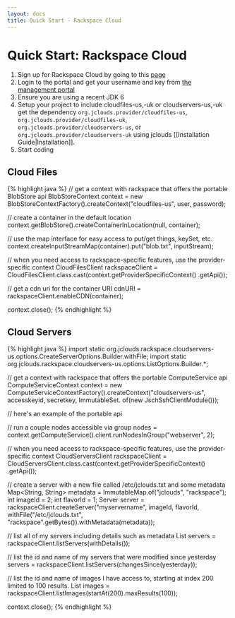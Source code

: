 ```yaml
---
layout: docs
title: Quick Start - Rackspace Cloud
---
```


# Quick Start: Rackspace Cloud

1. Sign up for Rackspace Cloud by going to this [page](https://www.rackspacecloud.com/signup)
2. Login to the portal and get your username and key from [the management portal](https://manage.rackspacecloud.com/Login.do)
3. Ensure you are using a recent JDK 6
4. Setup your project to include cloudfiles-us,-uk or cloudservers-us,-uk
	get the dependency `org.jclouds.provider/cloudfiles-us`, `org.jclouds.provider/cloudfiles-uk`, 
	`org.jclouds.provider/cloudservers-us`, or `org.jclouds.provider/cloudservers-uk`
	using jclouds [[Installation Guide|Installation]].
5. Start coding

## Cloud Files

{% highlight java %}
// get a context with rackspace that offers the portable BlobStore api
BlobStoreContext context = new BlobStoreContextFactory().createContext("cloudfiles-us", user, password);

// create a container in the default location
context.getBlobStore().createContainerInLocation(null, container);

// use the map interface for easy access to put/get things, keySet, etc.
context.createInputStreamMap(container).put("blob.txt", inputStream);

// when you need access to rackspace-specific features, use the provider-specific context
CloudFilesClient rackspaceClient = CloudFilesClient.class.cast(context.getProviderSpecificContext()
         .getApi());

// get a cdn uri for the container
URI cdnURI = rackspaceClient.enableCDN(container);

context.close();
{% endhighlight %}

## Cloud Servers
{% highlight java %}
import static org.jclouds.rackspace.cloudservers-us.options.CreateServerOptions.Builder.withFile;
import static org.jclouds.rackspace.cloudservers-us.options.ListOptions.Builder.*;

// get a context with rackspace that offers the portable ComputeService api
 ComputeServiceContext context = new ComputeServiceContextFactory().createContext("cloudservers-us", accesskeyid, secretkey,
                                                         ImmutableSet.<Module> of(new JschSshClientModule()));

 // here's an example of the portable api

 // run a couple nodes accessible via group
 nodes = context.getComputeService().client.runNodesInGroup("webserver", 2);
 
 // when you need access to rackspace-specific features, use the provider-specific context
 CloudServersClient rackspaceClient = CloudServersClient.class.cast(context.getProviderSpecificContext()
          .getApi());
 
 
 // create a server with a new file called /etc/jclouds.txt and some metadata
 Map<String, String> metadata = ImmutableMap.of("jclouds", "rackspace");
 int imageId = 2;
 int flavorId = 1;
 Server server = rackspaceClient.createServer("myservername", imageId, flavorId,
        withFile("/etc/jclouds.txt", "rackspace".getBytes()).withMetadata(metadata));

 // list all of my servers including details such as metadata
 List<Server> servers = rackspaceClient.listServers(withDetails());

 // list the id and name of my servers that were modified since yesterday
 servers = rackspaceClient.listServers(changesSince(yesterday));

 // list the id and name of images I have access to, starting at index 200 limited to 100 results.
 List<Image> images = rackspaceClient.listImages(startAt(200).maxResults(100));

 context.close();
{% endhighlight %}